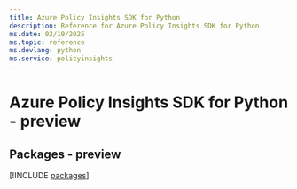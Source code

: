 ```yaml
---
title: Azure Policy Insights SDK for Python
description: Reference for Azure Policy Insights SDK for Python
ms.date: 02/19/2025
ms.topic: reference
ms.devlang: python
ms.service: policyinsights
---
```

# Azure Policy Insights SDK for Python - preview
## Packages - preview
[!INCLUDE [packages](policy-insights-index.md)]